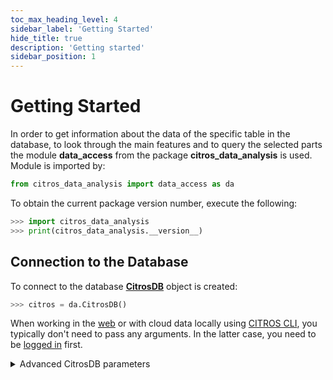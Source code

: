 ```yaml
---
toc_max_heading_level: 4
sidebar_label: 'Getting Started'
hide_title: true
description: 'Getting started'
sidebar_position: 1
---
```

# Getting Started

In order to get information about the data of the specific table in the database, to look through the main features and to query the selected parts the module **data_access** from the package **citros_data_analysis** is used. Module is imported by:

```python
from citros_data_analysis import data_access as da
```
To obtain the current package version number, execute the following:
```python
>>> import citros_data_analysis
>>> print(citros_data_analysis.__version__)
```

## Connection to the Database

To connect to the database [**CitrosDB**](../documentation/data_access/citros_db.md#citros_data_analysis.data_access.citros_db.CitrosDB) object is created:
```python
>>> citros = da.CitrosDB()
```

When working in the [web](https://citros.io/) or with cloud data locally using [CITROS CLI](https://citros.io/doc/docs_cli), you typically don't need to pass any arguments. In the latter case, you need to be [logged in](https://citros.io/doc/docs_tutorials#logging-in) first.

<details>
  <summary>Advanced CitrosDB parameters</summary>

If no parameters are passed, the following predefined ENV variables are used:
 - repo: 'CITROS_REPO',
 - simulation: 'CITROS_SIMULATION',
 - batch: 'bid', 
 - sid: 'CITROS_SIMULATION_RUN_ID',
 - host: 'PG_HOST'
 - port: 'PG_PORT', or '5432' if 'PG_PORT' is not specified,
 - database: 'PG_DATABASE',
 - schema: 'PG_SCHEMA' or 'data_bucket' if 'PG_SCHEMA' is not specified,
 - user: 'PG_USER',
 - password: 'PG_PASSWORD',

When working from a local environment and user, password, database ENV variables are not defined, they are set using CITROS CLI authentication; if repo ENV variable is not set, it is retrieved from 'name' field of the '.citros/project.json' file.

Some additional parameters can be defined:
  - debug: when `debug` is set True, that will lead to code interruption if an error occurs, while with `debug` turned to False program will try to handle errors and only print error messages without code breaking. By default, `debug` = False.
  - async_query: if `False` and the batch is not yet downloaded into the database, checks the status of the batch and tries to query it during the `async_timeout` time. Default is `False`.
  - async_timeout: time of waiting for the batch to be downloaded into the database. Used only if `async_query` is set `False`. During this time checks the status of the batch and tries to query it.

Say, we would like to connect to a database "myDatabase" with the user name "user" and password "myPassword", to work with batch "batchName" which is located in the schema "mySchema", using port '5432':

```python
>>> citros = da.CitrosDB(host = 'hostName',
                         user = 'user',
                         password = 'myPassword',
                         database = 'myDatabase',
                         schema = 'mySchema',
                         batch = 'batchName',
                         port = '5432',
                         debug = False)
```
</details>
